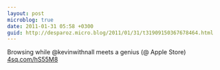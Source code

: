 ```yaml
---
layout: post
microblog: true
date: 2011-01-31 05:58 +0300
guid: http://desparoz.micro.blog/2011/01/31/t31909150367678464.html
---
```

Browsing while @kevinwithnall meets a genius (@ Apple Store) [4sq.com/hS55M8](http://4sq.com/hS55M8)
